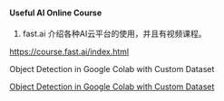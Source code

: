 #### Useful AI Online Course

1. fast.ai 介绍各种AI云平台的使用，并且有视频课程。

https://course.fast.ai/index.html



Object Detection in Google Colab with Custom Dataset

[Object Detection in Google Colab with Custom Dataset](https://hackernoon.com/object-detection-in-google-colab-with-custom-dataset-5a7bb2b0e97e)